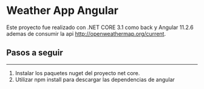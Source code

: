 # Weather App Angular
Este proyecto fue realizado con .NET CORE 3.1 como back y Angular 11.2.6 ademas de consumir la api http://openweathermap.org/current.


## Pasos a seguir
---
1. Instalar los paquetes nuget del proyecto net core.
2. Utilizar npm install para descargar las dependencias de angular

